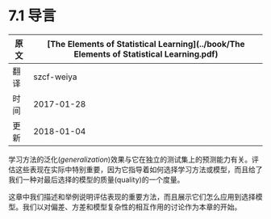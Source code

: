 # 7.1 导言

| 原文   | [The Elements of Statistical Learning](../book/The Elements of Statistical Learning.pdf) |
| ---- | ---------------------------------------- |
| 翻译   | szcf-weiya                               |
| 时间   | 2017-01-28                               |
|更新|2018-01-04|


学习方法的泛化(*generalization*)效果与它在独立的测试集上的预测能力有关。评估这些表现在实际中特别重要，因为它指导着如何选择学习方法或模型，而且给了我们一种对最后选择的模型的质量(quality)的一个度量。

这章中我们描述和举例说明评估表现的重要方法，而且展示它们怎么应用到选择模型。我们以对偏差、方差和模型复杂性的相互作用的讨论作为本章的开始。
